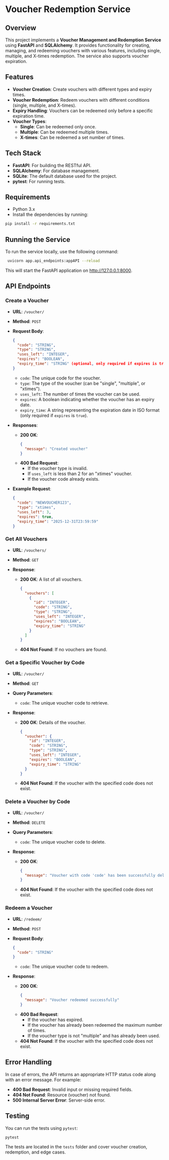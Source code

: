 # Voucher Redemption Service

## Overview
This project implements a **Voucher Management and Redemption Service** using **FastAPI** and **SQLAlchemy**. It provides functionality for creating, managing, and redeeming vouchers with various features, including single, multiple, and X-times redemption. The service also supports voucher expiration.



## Features

* **Voucher Creation**: Create vouchers with different types and expiry times.
* **Voucher Redemption**: Redeem vouchers with different conditions (single, multiple, and X-times).
* **Expiry Handling**: Vouchers can be redeemed only before a specific expiration time.
* **Voucher Types**:
  * **Single**: Can be redeemed only once.
  * **Multiple**: Can be redeemed multiple times.
  * **X-times**: Can be redeemed a set number of times.

## Tech Stack

* **FastAPI**: For building the RESTful API.
* **SQLAlchemy**: For database management.
* **SQLite**: The default database used for the project.
* **pytest**: For running tests.

## Requirements
* Python 3.x
* Install the dependencies by running:
```bash
pip install -r requirements.txt
```

## Running the Service
To run the service locally, use the following command:

```bash
 uvicorn app.api_endpoints:appAPI --reload
```

This will start the FastAPI application on http://127.0.0.1:8000.

## API Endpoints


### Create a Voucher
- **URL**: `/voucher/`
- **Method**: `POST`
- **Request Body**:
  ```json
  {
    "code": "STRING",
    "type": "STRING",
    "uses_left": "INTEGER",
    "expires": "BOOLEAN",
    "expiry_time": "STRING" (optional, only required if expires is true)
  }
  ```
  - `code`: The unique code for the voucher.
  - `type`: The type of the voucher (can be "single", "multiple", or "xtimes").
  - `uses_left`: The number of times the voucher can be used.
  - `expires`: A boolean indicating whether the voucher has an expiry date.
  - `expiry_time`: A string representing the expiration date in ISO format (only required if `expires` is `true`).
  
- **Responses**:
  - **200 OK**:
    ```json
    {
      "message": "Created voucher"
    }
    ```
  - **400 Bad Request**:
    - If the voucher type is invalid.
    - If `uses_left` is less than 2 for an "xtimes" voucher.
    - If the voucher code already exists.

- **Example Request**:
  ```json
  {
    "code": "NEWVOUCHER123",
    "type": "xtimes",
    "uses_left": 3,
    "expires": true,
    "expiry_time": "2025-12-31T23:59:59"
  }
  ```



### Get All Vouchers
- **URL**: `/vouchers/`
- **Method**: `GET`
  
- **Response**:
  - **200 OK**: A list of all vouchers.
    ```json
    {
      "vouchers": [
        {
          "id": "INTEGER",
          "code": "STRING",
          "type": "STRING",
          "uses_left": "INTEGER",
          "expires": "BOOLEAN",
          "expiry_time": "STRING"
        }
      ]
    }
    ```
  - **404 Not Found**: If no vouchers are found.



### Get a Specific Voucher by Code
- **URL**: `/voucher/`
- **Method**: `GET`
- **Query Parameters**:
  - `code`: The unique voucher code to retrieve.

- **Response**:
  - **200 OK**: Details of the voucher.
    ```json
    {
      "voucher": {
        "id": "INTEGER",
        "code": "STRING",
        "type": "STRING",
        "uses_left": "INTEGER",
        "expires": "BOOLEAN",
        "expiry_time": "STRING"
      }
    }
    ```
  - **404 Not Found**: If the voucher with the specified code does not exist.



### Delete a Voucher by Code
- **URL**: `/voucher/`
- **Method**: `DELETE`
- **Query Parameters**:
  - `code`: The unique voucher code to delete.

- **Response**:
  - **200 OK**: 
    ```json
    {
      "message": "Voucher with code 'code' has been successfully deleted"
    }
    ```
  - **404 Not Found**: If the voucher with the specified code does not exist.



### Redeem a Voucher
- **URL**: `/redeem/`
- **Method**: `POST`
- **Request Body**:
  ```json
  {
    "code": "STRING"
  }
  ```
  - `code`: The unique voucher code to redeem.

- **Response**:
  - **200 OK**: 
    ```json
    {
      "message": "Voucher redeemed successfully"
    }
    ```
  - **400 Bad Request**: 
    - If the voucher has expired.
    - If the voucher has already been redeemed the maximum number of times.
    - If the voucher type is not "multiple" and has already been used.
  - **404 Not Found**: If the voucher with the specified code does not exist.



## Error Handling
In case of errors, the API returns an appropriate HTTP status code along with an error message. For example:

- **400 Bad Request**: Invalid input or missing required fields.
- **404 Not Found**: Resource (voucher) not found.
- **500 Internal Server Error**: Server-side error.

## Testing

You can run the tests using `pytest`:

```bash
pytest
```
The tests are located in the `tests` folder and cover voucher creation, redemption, and edge cases.